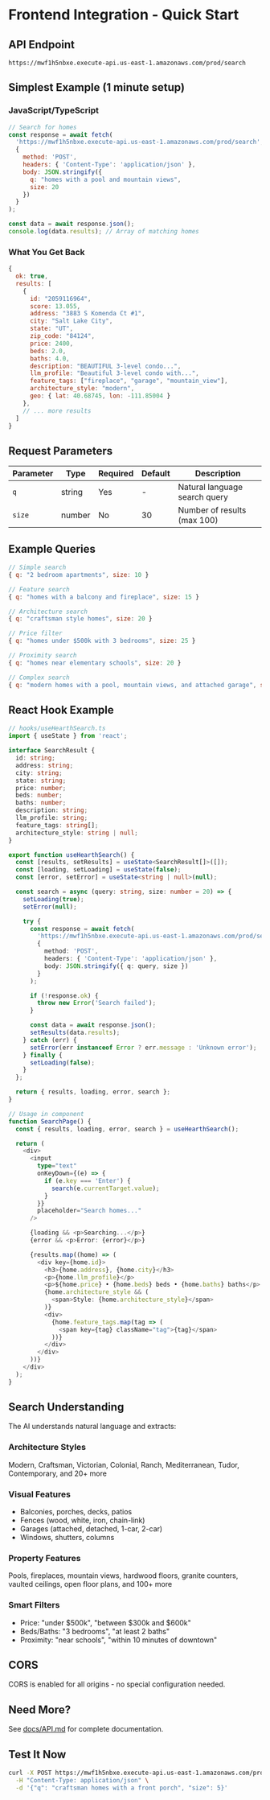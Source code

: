 # Frontend Integration - Quick Start

## API Endpoint
```
https://mwf1h5nbxe.execute-api.us-east-1.amazonaws.com/prod/search
```

## Simplest Example (1 minute setup)

### JavaScript/TypeScript
```javascript
// Search for homes
const response = await fetch(
  'https://mwf1h5nbxe.execute-api.us-east-1.amazonaws.com/prod/search',
  {
    method: 'POST',
    headers: { 'Content-Type': 'application/json' },
    body: JSON.stringify({
      q: "homes with a pool and mountain views",
      size: 20
    })
  }
);

const data = await response.json();
console.log(data.results); // Array of matching homes
```

### What You Get Back
```javascript
{
  ok: true,
  results: [
    {
      id: "2059116964",
      score: 13.055,
      address: "3883 S Komenda Ct #1",
      city: "Salt Lake City",
      state: "UT",
      zip_code: "84124",
      price: 2400,
      beds: 2.0,
      baths: 4.0,
      description: "BEAUTIFUL 3-level condo...",
      llm_profile: "Beautiful 3-level condo with...",
      feature_tags: ["fireplace", "garage", "mountain_view"],
      architecture_style: "modern",
      geo: { lat: 40.68745, lon: -111.85004 }
    },
    // ... more results
  ]
}
```

## Request Parameters

| Parameter | Type | Required | Default | Description |
|-----------|------|----------|---------|-------------|
| `q` | string | Yes | - | Natural language search query |
| `size` | number | No | 30 | Number of results (max 100) |

## Example Queries

```javascript
// Simple search
{ q: "2 bedroom apartments", size: 10 }

// Feature search
{ q: "homes with a balcony and fireplace", size: 15 }

// Architecture search
{ q: "craftsman style homes", size: 20 }

// Price filter
{ q: "homes under $500k with 3 bedrooms", size: 25 }

// Proximity search
{ q: "homes near elementary schools", size: 20 }

// Complex search
{ q: "modern homes with a pool, mountain views, and attached garage", size: 10 }
```

## React Hook Example

```typescript
// hooks/useHearthSearch.ts
import { useState } from 'react';

interface SearchResult {
  id: string;
  address: string;
  city: string;
  state: string;
  price: number;
  beds: number;
  baths: number;
  description: string;
  llm_profile: string;
  feature_tags: string[];
  architecture_style: string | null;
}

export function useHearthSearch() {
  const [results, setResults] = useState<SearchResult[]>([]);
  const [loading, setLoading] = useState(false);
  const [error, setError] = useState<string | null>(null);

  const search = async (query: string, size: number = 20) => {
    setLoading(true);
    setError(null);

    try {
      const response = await fetch(
        'https://mwf1h5nbxe.execute-api.us-east-1.amazonaws.com/prod/search',
        {
          method: 'POST',
          headers: { 'Content-Type': 'application/json' },
          body: JSON.stringify({ q: query, size })
        }
      );

      if (!response.ok) {
        throw new Error('Search failed');
      }

      const data = await response.json();
      setResults(data.results);
    } catch (err) {
      setError(err instanceof Error ? err.message : 'Unknown error');
    } finally {
      setLoading(false);
    }
  };

  return { results, loading, error, search };
}

// Usage in component
function SearchPage() {
  const { results, loading, error, search } = useHearthSearch();

  return (
    <div>
      <input
        type="text"
        onKeyDown={(e) => {
          if (e.key === 'Enter') {
            search(e.currentTarget.value);
          }
        }}
        placeholder="Search homes..."
      />

      {loading && <p>Searching...</p>}
      {error && <p>Error: {error}</p>}

      {results.map((home) => (
        <div key={home.id}>
          <h3>{home.address}, {home.city}</h3>
          <p>{home.llm_profile}</p>
          <p>${home.price} • {home.beds} beds • {home.baths} baths</p>
          {home.architecture_style && (
            <span>Style: {home.architecture_style}</span>
          )}
          <div>
            {home.feature_tags.map(tag => (
              <span key={tag} className="tag">{tag}</span>
            ))}
          </div>
        </div>
      ))}
    </div>
  );
}
```

## Search Understanding

The AI understands natural language and extracts:

### Architecture Styles
Modern, Craftsman, Victorian, Colonial, Ranch, Mediterranean, Tudor, Contemporary, and 20+ more

### Visual Features
- Balconies, porches, decks, patios
- Fences (wood, white, iron, chain-link)
- Garages (attached, detached, 1-car, 2-car)
- Windows, shutters, columns

### Property Features
Pools, fireplaces, mountain views, hardwood floors, granite counters, vaulted ceilings, open floor plans, and 100+ more

### Smart Filters
- Price: "under $500k", "between $300k and $600k"
- Beds/Baths: "3 bedrooms", "at least 2 baths"
- Proximity: "near schools", "within 10 minutes of downtown"

## CORS

CORS is enabled for all origins - no special configuration needed.

## Need More?

See [docs/API.md](./API.md) for complete documentation.

## Test It Now

```bash
curl -X POST https://mwf1h5nbxe.execute-api.us-east-1.amazonaws.com/prod/search \
  -H "Content-Type: application/json" \
  -d '{"q": "craftsman homes with a front porch", "size": 5}'
```
